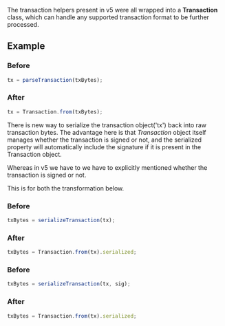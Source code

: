 The transaction helpers present in v5 were all wrapped into a **Transaction** class, which can handle any supported transaction format to be further processed.

## Example

### Before

```ts
tx = parseTransaction(txBytes);
```

### After

```ts
tx = Transaction.from(txBytes);
```

There is new way to serialize the transaction object('tx') back into raw transaction bytes.
The advantage here is that _Transaction_ object itself manages whether the transaction is signed or not, and the serialized property
will automatically include the signature if it is present in the Transaction object.

Whereas in v5 we have to we have to explicitly mentioned whether the transaction is signed or not.

This is for both the transformation below.

### Before

```ts
txBytes = serializeTransaction(tx);
```

### After

```ts
txBytes = Transaction.from(tx).serialized;
```

### Before

```ts
txBytes = serializeTransaction(tx, sig);
```

### After

```ts
txBytes = Transaction.from(tx).serialized;
```
